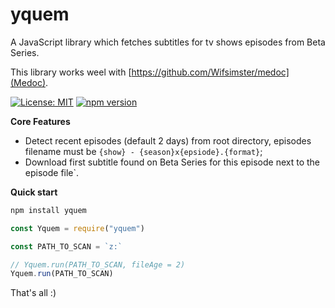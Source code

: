 # yquem

A JavaScript library which fetches subtitles for tv shows episodes from Beta Series.

This library works weel with [https://github.com/Wifsimster/medoc](Medoc).

[![License: MIT](https://img.shields.io/badge/license-MIT-blue.svg)](https://github.com/Wifsimster/yquem/blob/master/LICENSE)
[![npm version](https://badge.fury.io/js/yquem.svg)](https://badge.fury.io/js/yquem)

**Core Features**

- Detect recent episodes (default 2 days) from root directory, episodes filename must be `{show} - {season}x{epsiode}.{format}`;
- Download first subtitle found on Beta Series for this episode next to the episode file`.

**Quick start**

```javascript
npm install yquem
```

```javascript
const Yquem = require("yquem")

const PATH_TO_SCAN = `z:`

// Yquem.run(PATH_TO_SCAN, fileAge = 2)
Yquem.run(PATH_TO_SCAN)
```

That's all :)
